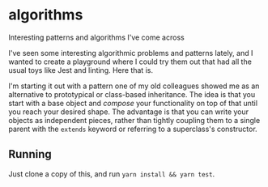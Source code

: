# algorithms
Interesting patterns and algorithms I've come across

I've seen some interesting algorithmic problems and patterns lately, and I wanted to create a playground where I could try them out that had all the usual toys like Jest and linting. Here that is.

I'm starting it out with a pattern one of my old colleagues showed me as an alternative to prototypical or class-based inheritance. The idea is that you start with a base object and *compose* your functionality on top of that until you reach your desired shape. The advantage is that you can write your objects as independent pieces, rather than tightly coupling them to a single parent with the `extends` keyword or referring to a superclass's constructor.

## Running

Just clone a copy of this, and run `yarn install && yarn test`.
